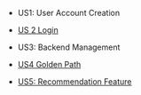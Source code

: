 - <link to template slide> US1: User Account Creation
- [US 2 Login](https://docs.google.com/presentation/d/1rxox-OgDh6j-x_GS7LAMA8H9iIh3_DziAaKI-PFFIPQ/edit?usp=sharing)

- <link to template slide> US3: Backend Management
- [US4 Golden Path](https://docs.google.com/presentation/d/1rG_hufPLKIUkCIbErHCSvwxIJl-KEfAi/edit?usp=sharing&ouid=100236551861602645489&rtpof=true&sd=true)
- [US5: Recommendation Feature](https://docs.google.com/presentation/d/1T7LOaLJHLBYkGoIY_3BxeRDeE3qr0SrM-AeM9iadqDs/edit?usp=sharing)
